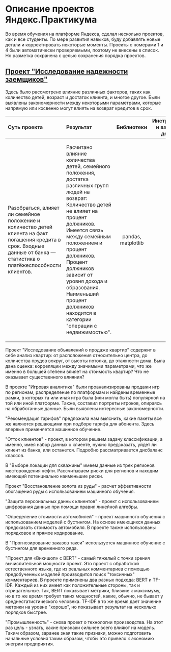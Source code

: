 # Описание проектов Яндекс.Практикума

Во время обучения на платформе Яндекса, сделал несколько проектов, как и все студенты. По мере развития навыков, буду добавлять новые детали и корректировать некоторые моменты. Проекты с номерами 1 и 4 были автоматически проверяемыми, поэтому не внесены в список. Но разметка сохранена с целью сохранения порядка проектов.

## [Проект "Исследование надежности заемщиков"](https://github.com/rustyt0aster/practicum/blob/main/2%20проект%20-%20Исследование%20надежности%20заемщиков/2%20Исследование%20надежности%20заемщиков.ipynb)

Здесь было рассмотрено влияние различных факторов, таких как количество детей, возраст и достаток клиента, и многое другое. Были выявлены закономерности между некоторыми параметрами, которые напрямую или косвенно могут влиять на возврат кредитов в срок.

| Суть проекта | Результат | Библиотеки | Инструменты и важнные детали |
| :-- | :-- |:--:|:--:|
| Разобраться, влияет ли семейное положение и количество детей клиента на факт погашения кредита в срок. Входные данные от банка — статистика о платёжеспособности клиентов. | <p>Расчитано влияние количества детей, семейного положения, достатка различных групп людей на возврат:  Количество детей не влияет на процент должников.  Имеется связь между семейным положением и процент должников.  Процент должников зависит от уровня дохода и образования.  Наименьший процент должников находится в категории "операции с недвижимостью". | pandas, matplotlib |  |


Проект "Исследование объявлений о продаже квартир" содержит в себе анализ квартир: от расположения относительно центра, до количества прудов вокруг, от высоты потолка, до этажности дома. Была дана оценка: корреляции между значимыми параметрами, что же именно в большей степени влияет на стоимость квартир? Что не оказывает существенного влияния?

В проекте "Игровая аналитика" были проанализированы продажи игр по регионам, распределение по платформам и найдены временные рамки, в которых та или иная игра была (или могла быть) популярной на той или иной платформе. Также, составил портреты игроков, опираясь на обработанные данные. Были выявлены интересные закономерности.

"Рекомендация тарифов" предложила нам выяснить, какие пакеты все же являются решающими при подборе тарифа для абонента. Здесь впервые применяется машинное обучение.

"Отток клиентов" - проект, в котором решаем задачу классификации, а именно, имея набор данных о клиенте, нужно предсказать, уйдет ли клиент из банка, или останется. Подробно рассматривается дисбаланс классов.

В "Выборе локации для скважины" имеем данные из трех регионов месторождения нефти. Рассчитываем риски для регионов и находим имеющий потенциально наименьшие риски.

Проект "Восстановление золота из руды" - расчет эффективности обогащения руды с использованием машинного обучения.

"Защита персональных данных клиентов" - проект с использованием шифрования данных при помощи правил линейной алгебры.

"Определение стоимости автомобилей" - проект машинного обучения с использованием моделей с бустингом. На основе имеющихся данных предсказать стоимость автомобиля. В проекте также использованы порядковое и прямое кодирование.

В "Прогнозирование заказов такси" используется машинное обучение с бустингом для временного ряда.

"Проект для «Викишоп» с BERT" - самый тяжелый с точки зрения вычислительной мощности проект. Это проект с обработкой естественного языка, где из реальных комментариев с помощью предобученных моделей производится поиск "токсичных" комментариев. В проекте применены два разных подхода: BERT и TF-IDF. Каждый из них имеет как положительные стороны, так и отрицательные. Так, BERT показывает метрики, близкие к максимуму, но в то же время требует таких мощностей, какие, обычно, не бывает у среднестатистического человека. TF-IDF в то же время дает значение метрики на уровне "хорошо", но показывает результат на несколько порядков быстрее.

"Промышленность" - снова проект о технологии производства. На этот раз цель - узнать, какие признаки сильнее всего влияют на модель. Таким образом, заранее зная такие признаки, можно подготовить начальные условия таким образом, чтобы это привело к экономию энегрии предприятия.
